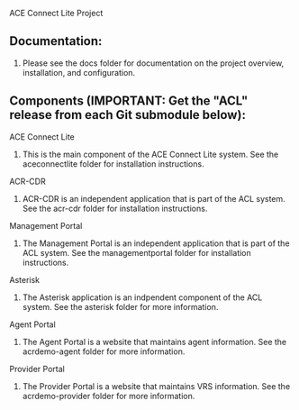 ACE Connect Lite Project

## Documentation:
 1. Please see the docs folder for documentation on the project overview, installation, and configuration.

## Components (IMPORTANT: Get the "ACL" release from each Git submodule below):

ACE Connect Lite
 1. This is the main component of the ACE Connect Lite system. See the aceconnectlite folder for installation instructions.

ACR-CDR
 1. ACR-CDR is an independent application that is part of the ACL system. See the acr-cdr folder for installation instructions.
 
Management Portal
 1. The Management Portal is an independent application that is part of the ACL system. See the managementportal folder for installation instructions.
 
Asterisk
 1. The Asterisk application is an indpendent component of the ACL system. See the asterisk folder for more information.
 
Agent Portal
 1. The Agent Portal is a website that maintains agent information. See the acrdemo-agent folder for more information.
 
Provider Portal
 1. The Provider Portal is a website that maintains VRS information. See the acrdemo-provider folder for more information.
 
 
 
 
 
